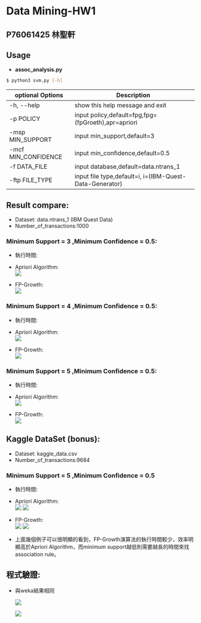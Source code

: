 # Data Mining-HW1
## P76061425 林聖軒



## Usage
* **assoc_analysis.py**

```sh
$ python3 svm.py [-h] 
```

| optional Options | Description |
| ---              | --- |
| -h, --help       | show this help message and exit |
| -p POLICY       | input policy,default=fpg,fpg=(fpGroeth),apr=apriori |
| -msp MIN_SUPPORT        | input min_support,default=3     |
| -mcf MIN_CONFIDENCE  | input min_confidence,default=0.5         |
| -f DATA_FILE     | input database,default=data.ntrans_1 |
| -ftp FILE_TYPE   | input file type,default=i, i=(IBM-Quest-Data-Generator) |


## Result compare:
  * Dataset: data.ntrans_1 (IBM Quest Data)
  * Number_of_transactions:1000
 
 
 ### Minimum Support = 3 ,Minimum Confidence = 0.5:
  * 執行時間: 
  * Apriori Algorithm:</br>
  ![](https://i.imgur.com/N0iCmEQ.png)

  * FP-Growth:</br>
  ![](https://i.imgur.com/MDzQPmx.png)


### Minimum Support = 4 ,Minimum Confidence = 0.5:
  * 執行時間: 
  * Apriori Algorithm:</br>
  ![](https://i.imgur.com/KyxeOUZ.png)

  * FP-Growth:</br>
  ![](https://i.imgur.com/l00Sl6h.png)

  
### Minimum Support = 5 ,Minimum Confidence = 0.5:
  * 執行時間: 
  * Apriori Algorithm:</br>
  ![](https://i.imgur.com/Q81V89m.png)


  * FP-Growth:</br>
  ![](https://i.imgur.com/yKDr2Yt.png)

  

## Kaggle DataSet (bonus):

* Dataset: kaggle_data.csv 
* Number_of_transactions:9684

### Minimum Support = 5 ,Minimum Confidence = 0.5


* 執行時間: 
* Apriori Algorithm:</br>
![](https://i.imgur.com/lTwEyQ1.png)
![](https://i.imgur.com/qFemZ6X.png)

* FP-Growth:</br>
![](https://i.imgur.com/tsp7Yns.png)
![](https://i.imgur.com/h087e0h.png)

 
* 上面幾個例子可以很明顯的看到，FP-Growth演算法的執行時間較少，效率明顯高於Apriori Algorithm，而minimum support越低則需要越長的時間來找association rule。


## 程式驗證:

* 與weka結果相同

  ![](https://i.imgur.com/52bt7mx.png)
 
  ![](https://i.imgur.com/uqjXdwF.png)

